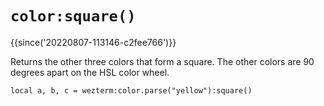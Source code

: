 # `color:square()`

{{since('20220807-113146-c2fee766')}}

Returns the other three colors that form a square. The other colors
are 90 degrees apart on the HSL color wheel.

```
local a, b, c = wezterm:color.parse("yellow"):square()
```


